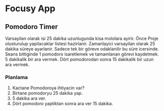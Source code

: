 # Focusy App

## Pomodoro Timer

Varsayilan olarak isi 25 dakika uzunlugunda kisa mololara ayirir. Önce Proje olusturulup yapilacaklar listesi hazirlanir. 
Zamanlayici varsayilan olarak 25 dakika süreye ayarlanir. Sadece tek bir göreve odaklanilir bu süre icersinde. 
Seans bittiginde 1 pomodoro isaretlemek ve tamamlanan görevi kaydetmek.
5 dakikalik bir ara vermek.
Dört pomodorodan sonra 15 dakikalik bir uzun ara vermek. 

### Planlama

1. Kactane Pomodoroya ihtiyacin var?
2. Birtane pomodoryu 25 dakika yap.
3. 5 dakika ara ver.
4. Dört pomodoro yaptiktan sonra ara ver 15 dakika. 
